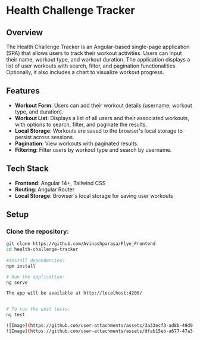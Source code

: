 # Health Challenge Tracker

## Overview
The Health Challenge Tracker is an Angular-based single-page application (SPA) that allows users to track their workout activities. Users can input their name, workout type, and workout duration. The application displays a list of user workouts with search, filter, and pagination functionalities. Optionally, it also includes a chart to visualize workout progress.

## Features
- **Workout Form**: Users can add their workout details (username, workout type, and duration).
- **Workout List**: Displays a list of all users and their associated workouts, with options to search, filter, and paginate the results.
- **Local Storage**: Workouts are saved to the browser's local storage to persist across sessions.
- **Pagination**: View workouts with paginated results.
- **Filtering**: Filter users by workout type and search by username.

## Tech Stack
- **Frontend**: Angular 14+, Tailwind CSS
- **Routing**: Angular Router
- **Local Storage**: Browser's local storage for saving user workouts

## Setup

### Clone the repository:
```bash
git clone https://github.com/Avinashparasa/Flye_Frontend
cd health-challenge-tracker
 
#Install dependencies:
npm install  

# Run the application:
ng serve  

The app will be available at http://localhost:4200/  


# To run the unit tests:
ng test

![Image](https://github.com/user-attachments/assets/3a33ecf3-ad8b-49d9-aece-4f7626b4f4eb)
![Image](https://github.com/user-attachments/assets/dfab15eb-a677-47a3-96a8-63aed2fb11d6)





